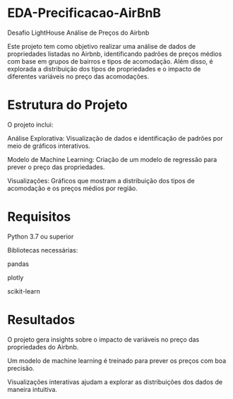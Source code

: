 # EDA-Precificacao-AirBnB
Desafio LightHouse
Análise de Preços do Airbnb

Este projeto tem como objetivo realizar uma análise de dados de propriedades listadas no Airbnb, identificando padrões de preços médios com base em grupos de bairros e tipos de acomodação. Além disso, é explorada a distribuição dos tipos de propriedades e o impacto de diferentes variáveis no preço das acomodações.

# Estrutura do Projeto

O projeto inclui:

Análise Explorativa: Visualização de dados e identificação de padrões por meio de gráficos interativos.

Modelo de Machine Learning: Criação de um modelo de regressão para prever o preço das propriedades.

Visualizações: Gráficos que mostram a distribuição dos tipos de acomodação e os preços médios por região.

# Requisitos

  Python 3.7 ou superior

Bibliotecas necessárias:

  pandas

  plotly

  scikit-learn


# Resultados

O projeto gera insights sobre o impacto de variáveis no preço das propriedades do Airbnb.

Um modelo de machine learning é treinado para prever os preços com boa precisão.

Visualizações interativas ajudam a explorar as distribuições dos dados de maneira intuitiva.
